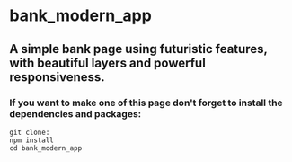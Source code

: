 # bank_modern_app

## A simple bank page using futuristic features, with beautiful layers and powerful responsiveness.

### If you want to make one of this page don't forget to install the dependencies and packages:
```
git clone:
npm install
cd bank_modern_app
```
